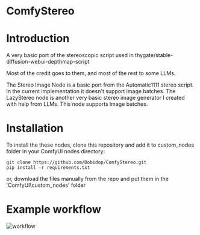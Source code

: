 # ComfyStereo
# Introduction
A very basic port of the stereoscopic script used in thygate/stable-diffusion-webui-depthmap-script

Most of the credit goes to them, and most of the rest to some LLMs.

The Stereo Image Node is a basic port from the Automatic1111 stereo script. In the current implementation it doesn't support image batches.
The LazyStereo node is another very basic stereo image generator I created with help from LLMs. This node supports image batches.



# Installation
To install the these nodes, clone this repository and add it to custom_nodes folder in your ComfyUI nodes directory:
```
git clone https://github.com/Dobidop/ComfyStereo.git
pip install -r requirements.txt
```
or, download the files manually from the repo and put them in the 'ComfyUI\custom_nodes' folder

# Example workflow

![workflow](https://github.com/user-attachments/assets/87b2292b-21ff-4fff-afac-31cfc572a277)
